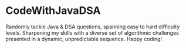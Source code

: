 # CodeWithJavaDSA
Randomly tackle Java &amp; DSA questions, spanning easy to hard difficulty levels. Sharpening my skills with a diverse set of algorithmic challenges presented in a dynamic, unpredictable sequence. Happy coding!
